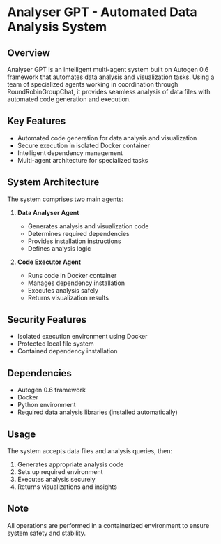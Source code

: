 # Analyser GPT - Automated Data Analysis System

## Overview
Analyser GPT is an intelligent multi-agent system built on Autogen 0.6 framework that automates data analysis and visualization tasks. Using a team of specialized agents working in coordination through RoundRobinGroupChat, it provides seamless analysis of data files with automated code generation and execution.

## Key Features
- Automated code generation for data analysis and visualization
- Secure execution in isolated Docker container
- Intelligent dependency management
- Multi-agent architecture for specialized tasks

## System Architecture
The system comprises two main agents:

1. **Data Analyser Agent**
    - Generates analysis and visualization code
    - Determines required dependencies
    - Provides installation instructions
    - Defines analysis logic

2. **Code Executor Agent**
    - Runs code in Docker container
    - Manages dependency installation
    - Executes analysis safely
    - Returns visualization results

## Security Features
- Isolated execution environment using Docker
- Protected local file system
- Contained dependency installation

## Dependencies
- Autogen 0.6 framework
- Docker
- Python environment
- Required data analysis libraries (installed automatically)

## Usage
The system accepts data files and analysis queries, then:
1. Generates appropriate analysis code
2. Sets up required environment
3. Executes analysis securely
4. Returns visualizations and insights

## Note
All operations are performed in a containerized environment to ensure system safety and stability.
